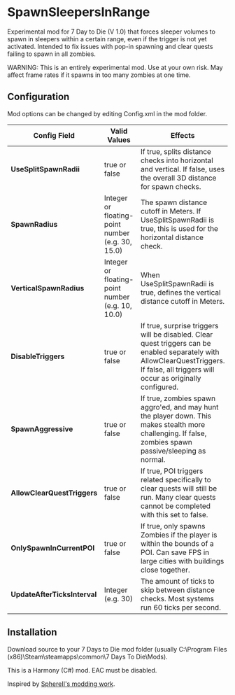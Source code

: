# SpawnSleepersInRange

Experimental mod for 7 Day to Die (V 1.0) that forces sleeper volumes to spawn in sleepers within a certain range, even if the trigger is not yet activated. Intended to fix issues with pop-in spawning and clear quests failing to spawn in all zombies.

WARNING: This is an entirely experimental mod. Use at your own risk. May affect frame rates if it spawns in too many zombies at one time.

## Configuration

Mod options can be changed by editing Config.xml in the mod folder.

| Config Field | Valid Values | Effects |
|--|--|--|
|**UseSplitSpawnRadii**| true or false | If true, splits distance checks into horizontal and vertical. If false, uses the overall 3D distance for spawn checks. |
|**SpawnRadius**| Integer or floating-point number (e.g. 30, 15.0) | The spawn distance cutoff in Meters. If UseSplitSpawnRadii is true, this is used for the horizontal distance check.
|**VerticalSpawnRadius**| Integer or floating-point number (e.g. 10, 10.0) | When UseSplitSpawnRadii is true, defines the vertical distance cutoff in Meters.
|**DisableTriggers**|true or false|If true, surprise triggers will be disabled. Clear quest triggers can be enabled separately with AllowClearQuestTriggers. If false, all triggers will occur as originally configured.
|**SpawnAggressive**|true or false| If true, zombies spawn aggro'ed, and may hunt the player down. This makes stealth more challenging. If false, zombies spawn passive/sleeping as normal.
|**AllowClearQuestTriggers**|true or false|If true, POI triggers related specifically to clear quests will still be run. Many clear quests cannot be completed with this set to false.
|**OnlySpawnInCurrentPOI**|true or false|If true, only spawns Zombies if the player is within the bounds of a POI. Can save FPS in large cities with buildings close together.
|**UpdateAfterTicksInterval**|Integer (e.g. 30)|The amount of ticks to skip between distance checks. Most systems run 60 ticks per second.

## Installation

Download source to your 7 Days to Die mod folder (usually C:\Program Files (x86)\Steam\steamapps\common\7 Days To Die\Mods).

This is a Harmony (C#) mod. EAC must be disabled.

Inspired by [SphereII's modding work](https://github.com/SphereII/SphereII.Mods).
